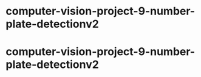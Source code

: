 # computer-vision-project-9-number-plate-detectionv2
# computer-vision-project-9-number-plate-detectionv2
